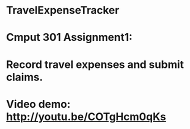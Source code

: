 # TravelExpenseTracker
# Cmput 301 Assignment1: 
# Record travel expenses and submit claims.
# Video demo: http://youtu.be/COTgHcm0qKs
